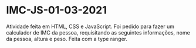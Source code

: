 # IMC-JS-01-03-2021
<p>Atividade feita em HTML, CSS e JavaScript. Foi pedido para fazer um calculador de IMC da pessoa, requisitando as seguintes informações, nome da pessoa, altura e peso. Feita com a type ranger.</p>
